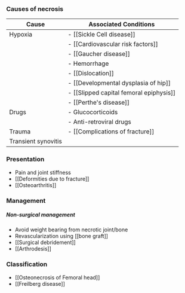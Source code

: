
### Causes of necrosis
| Cause               | Associated Conditions                   |
| ------------------- | --------------------------------------- |
| Hypoxia             | - [[Sickle Cell disease]]               |
|                     | - [[Cardiovascular risk factors]]       |
|                     | - [[Gaucher disease]]                   |
|                     | - Hemorrhage                            |
|                     | - [[Dislocation]]                       |
|                     | - [[Developmental dysplasia of hip]]    |
|                     | - [[Slipped capital femoral epiphysis]] |
|                     | - [[Perthe's disease]]                  |
| Drugs               | - Glucocorticoids                       |
|                     | - Anti-retroviral drugs                 |
| Trauma              | - [[Complications of fracture]]         |
| Transient synovitis |                                         |

### Presentation
- Pain and joint stiffness
- [[Deformities due to fracture]]
- [[Osteoarthritis]] 

### Management
##### Non-surgical management
- Avoid weight bearing from necrotic joint/bone
- Revascularization using [[bone graft]] 
- [[Surgical debridement]] 
- [[Arthrodesis]]

### Classification
- [[Osteonecrosis of Femoral head]]
- [[Freilberg disease]] 
